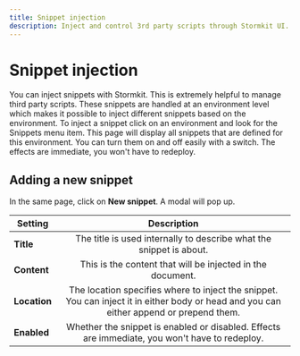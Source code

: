 ```yaml
---
title: Snippet injection
description: Inject and control 3rd party scripts through Stormkit UI.
---
```


# Snippet injection

<section>
You can inject snippets with Stormkit. This is extremely helpful to manage third party scripts. These snippets are handled at an environment level which makes it possible to inject different snippets based on the environment. To inject a snippet click on an environment and look for the Snippets menu item. This page will display all snippets that are defined for this environment. You can turn them on and off easily with a switch. The effects are immediate, you won't have to redeploy.

<sk-article-image 
    src="docs/features/snippets.png" 
    alt="Snippets" 
    class="bg-blue-50 mt-8"></sk-article-image>

</section>

## Adding a new snippet

<section>

In the same page, click on <b>New snippet</b>. A modal will pop up.

<sk-article-image 
    src="docs/features/snippets-edit.png" 
    alt="Example banner"
    class="bg-blue-50 mt-8"></sk-article-image>

| Setting      |                                                               Description                                                               |
| ------------ | :-------------------------------------------------------------------------------------------------------------------------------------: |
| **Title**    |                                   The title is used internally to describe what the snippet is about.                                   |
| **Content**  |                                       This is the content that will be injected in the document.                                        |
| **Location** | The location specifies where to inject the snippet. You can inject it in either body or head and you can either append or prepend them. |
| **Enabled**  |                     Whether the snippet is enabled or disabled. Effects are immediate, you won't have to redeploy.                      |

</section>
